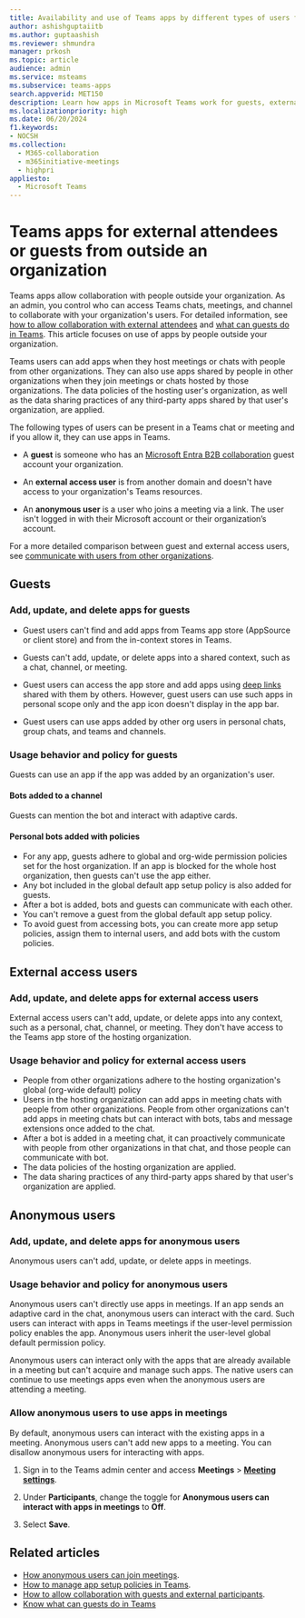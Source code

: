 ```yaml
---
title: Availability and use of Teams apps by different types of users from outside an organization
author: ashishguptaiitb
ms.author: guptaashish
ms.reviewer: shmundra
manager: prkosh
ms.topic: article
audience: admin
ms.service: msteams
ms.subservice: teams-apps
search.appverid: MET150
description: Learn how apps in Microsoft Teams work for guests, external access users, and anonymous users.
ms.localizationpriority: high
ms.date: 06/20/2024
f1.keywords:
- NOCSH
ms.collection: 
  - M365-collaboration
  - m365initiative-meetings
  - highpri
appliesto: 
  - Microsoft Teams
---
```


# Teams apps for external attendees or guests from outside an organization

Teams apps allow collaboration with people outside your organization. As an admin, you control who can access Teams chats, meetings, and channel to collaborate with your organization's users. For detailed information, see [how to allow collaboration with external attendees](manage-external-access.md) and [what can guests do in Teams](guest-access.md). This article focuses on use of apps by people outside your organization.

Teams users can add apps when they host meetings or chats with people from other organizations. They can also use apps shared by people in other organizations when they join meetings or chats hosted by those organizations. The data policies of the hosting user's organization, as well as the data sharing practices of any third-party apps shared by that user's organization, are applied.

The following types of users can be present in a Teams chat or meeting and if you allow it, they can use apps in Teams.

* A **guest** is someone who has an [Microsoft Entra B2B collaboration](/azure/active-directory/external-identities/what-is-b2b) guest account your organization.

* An **external access user** is from another domain and doesn't have access to your organization's Teams resources.

* An **anonymous user** is a user who joins a meeting via a link. The user isn't logged in with their Microsoft account or their organization’s account.

For a more detailed comparison between guest and external access users, see [communicate with users from other organizations](communicate-with-users-from-other-organizations.md).

## Guests

### Add, update, and delete apps for guests

* Guest users can't find and add apps from Teams app store (AppSource or client store) and from the in-context stores in Teams.

* Guests can't add, update, or delete apps into a shared context, such as a chat, channel, or meeting.

* Guest users can access the app store and add apps using [deep links](/microsoftteams/platform/concepts/build-and-test/deep-link-application) shared with them by others. However, guest users can use such apps in personal scope only and the app icon doesn't display in the app bar.

* Guest users can use apps added by other org users in personal chats, group chats, and teams and channels.

### Usage behavior and policy for guests

Guests can use an app if the app was added by an organization's user.

#### Bots added to a channel

Guests can mention the bot and interact with adaptive cards.

#### Personal bots added with policies

* For any app, guests adhere to global and org-wide permission policies set for the host organization. If an app is blocked for the whole host organization, then guests can't use the app either.
* Any bot included in the global default app setup policy is also added for guests.
* After a bot is added, bots and guests can communicate with each other.
* You can't remove a guest from the global default app setup policy.
* To avoid guest from accessing bots, you can create more app setup policies, assign them to internal users, and add bots with the custom policies.

## External access users

### Add, update, and delete apps for external access users

External access users can't add, update, or delete apps into any context, such as a personal, chat, channel, or meeting. They don't have access to the Teams app store of the hosting organization.

### Usage behavior and policy for external access users

* People from other organizations adhere to the hosting organization's global (org-wide default) policy
* Users in the hosting organization can add apps in meeting chats with people from other organizations. People from other organizations can't add apps in meeting chats but can interact with bots, tabs and message extensions once added to the chat.
* After a bot is added in a meeting chat, it can proactively communicate with people from other organizations in that chat, and those people can communicate with bot.
* The data policies of the hosting organization are applied.
* The data sharing practices of any third-party apps shared by that user's organization are applied.

## Anonymous users

### Add, update, and delete apps for anonymous users

Anonymous users can't add, update, or delete apps in meetings.

### Usage behavior and policy for anonymous users

Anonymous users can't directly use apps in meetings. If an app sends an adaptive card in the chat, anonymous users can interact with the card. Such users can interact with apps in Teams meetings if the user-level permission policy enables the app. Anonymous users inherit the user-level global default permission policy.

Anonymous users can interact only with the apps that are already available in a meeting but can't acquire and manage such apps. The native users can continue to use meetings apps even when the anonymous users are attending a meeting.

### Allow anonymous users to use apps in meetings

By default, anonymous users can interact with the existing apps in a meeting. Anonymous users can't add new apps to a meeting. You can disallow anonymous users for interacting with apps.

1. Sign in to the Teams admin center and access **Meetings** > **[Meeting settings](https://admin.teams.microsoft.com/meetings/settings)**.

1. Under **Participants**, change the toggle for **Anonymous users can interact with apps in meetings** to **Off**.

1. Select **Save**.

## Related articles

* [How anonymous users can join meetings](meeting-settings-in-teams.md#allow-anonymous-users-to-join-meetings).
* [How to manage app setup policies in Teams](teams-app-setup-policies.md).
* [How to allow collaboration with guests and external participants](manage-external-access.md).
* [Know what can guests do in Teams](guest-access.md)
